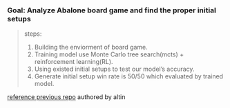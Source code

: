

### Goal: Analyze Abalone board game and find the proper initial setups 
> steps:
> 1.  Building the enviorment of board game.  
> 2.  Training model use Monte Carlo tree search(mcts) + reinforcement learning(RL).  
> 3.  Using existed initial setups to test our model’s accuracy.   
> 4.  Generate initial setup win rate is 50/50 which evaluated by trained model.

[reference previous repo](https://github.com/altin/abalone-ai) authored by altin
